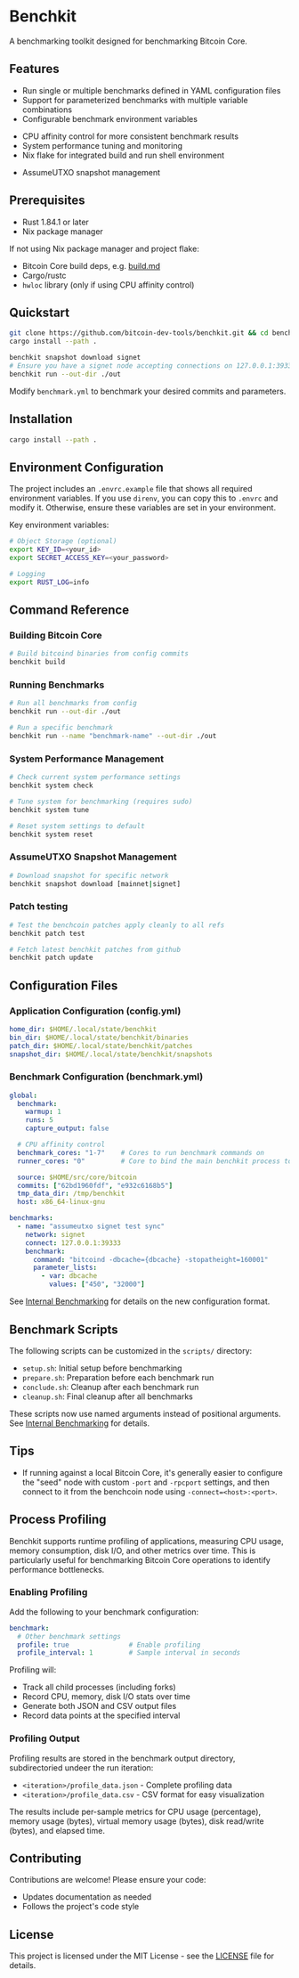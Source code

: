 # Benchkit

A benchmarking toolkit designed for benchmarking Bitcoin Core.

## Features

- Run single or multiple benchmarks defined in YAML configuration files
- Support for parameterized benchmarks with multiple variable combinations
- Configurable benchmark environment variables
<!-- - Integration with CI/PR workflows via run ID tracking -->
- CPU affinity control for more consistent benchmark results
- System performance tuning and monitoring
- Nix flake for integrated build and run shell environment
<!-- - Object storage integration for benchmark artifacts -->
- AssumeUTXO snapshot management

## Prerequisites

- Rust 1.84.1 or later
- Nix package manager

If not using Nix package manager and project flake:

- Bitcoin Core build deps, e.g. [build.md](https://github.com/bitcoin/bitcoin/blob/master/doc/build-unix.md)
- Cargo/rustc
- `hwloc` library (only if using CPU affinity control)

## Quickstart

```bash
git clone https://github.com/bitcoin-dev-tools/benchkit.git && cd benchkit
cargo install --path .

benchkit snapshot download signet
# Ensure you have a signet node accepting connections on 127.0.0.1:39333
benchkit run --out-dir ./out
```

Modify `benchmark.yml` to benchmark your desired commits and parameters.

## Installation

```bash
cargo install --path .
```

## Environment Configuration

The project includes an `.envrc.example` file that shows all required
environment variables. If you use `direnv`, you can copy this to `.envrc` and
modify it. Otherwise, ensure these variables are set in your environment.

Key environment variables:

```bash
# Object Storage (optional)
export KEY_ID=<your_id>
export SECRET_ACCESS_KEY=<your_password>

# Logging
export RUST_LOG=info
```

## Command Reference

### Building Bitcoin Core

```bash
# Build bitcoind binaries from config commits
benchkit build
```

### Running Benchmarks

```bash
# Run all benchmarks from config
benchkit run --out-dir ./out

# Run a specific benchmark
benchkit run --name "benchmark-name" --out-dir ./out
```

### System Performance Management

```bash
# Check current system performance settings
benchkit system check

# Tune system for benchmarking (requires sudo)
benchkit system tune

# Reset system settings to default
benchkit system reset
```

### AssumeUTXO Snapshot Management

```bash
# Download snapshot for specific network
benchkit snapshot download [mainnet|signet]
```

### Patch testing

```bash
# Test the benchcoin patches apply cleanly to all refs
benchkit patch test

# Fetch latest benchkit patches from github
benchkit patch update
```

## Configuration Files

### Application Configuration (config.yml)

```yaml
home_dir: $HOME/.local/state/benchkit
bin_dir: $HOME/.local/state/benchkit/binaries
patch_dir: $HOME/.local/state/benchkit/patches
snapshot_dir: $HOME/.local/state/benchkit/snapshots
```

### Benchmark Configuration (benchmark.yml)

```yaml
global:
  benchmark:
    warmup: 1
    runs: 5
    capture_output: false

  # CPU affinity control
  benchmark_cores: "1-7"    # Cores to run benchmark commands on
  runner_cores: "0"         # Core to bind the main benchkit process to

  source: $HOME/src/core/bitcoin
  commits: ["62bd1960fdf", "e932c6168b5"]
  tmp_data_dir: /tmp/benchkit
  host: x86_64-linux-gnu

benchmarks:
  - name: "assumeutxo signet test sync"
    network: signet
    connect: 127.0.0.1:39333
    benchmark:
      command: "bitcoind -dbcache={dbcache} -stopatheight=160001"
      parameter_lists:
        - var: dbcache
          values: ["450", "32000"]
```

See [Internal Benchmarking](docs/INTERNAL_BENCHMARKING.md) for details on the new configuration format.

## Benchmark Scripts

The following scripts can be customized in the `scripts/` directory:

- `setup.sh`: Initial setup before benchmarking
- `prepare.sh`: Preparation before each benchmark run
- `conclude.sh`: Cleanup after each benchmark run
- `cleanup.sh`: Final cleanup after all benchmarks

These scripts now use named arguments instead of positional arguments. See [Internal Benchmarking](docs/INTERNAL_BENCHMARKING.md) for details.

## Tips

- If running against a local Bitcoin Core, it's generally easier to configure
  the "seed" node with custom `-port` and `-rpcport` settings, and then connect
  to it from the benchcoin node using `-connect=<host>:<port>`.

## Process Profiling

Benchkit supports runtime profiling of applications, measuring CPU usage,
memory consumption, disk I/O, and other metrics over time. This is particularly
useful for benchmarking Bitcoin Core operations to identify performance
bottlenecks.

### Enabling Profiling

Add the following to your benchmark configuration:

```yaml
benchmark:
  # Other benchmark settings
  profile: true               # Enable profiling
  profile_interval: 1         # Sample interval in seconds
```

Profiling will:
- Track all child processes (including forks)
- Record CPU, memory, disk I/O stats over time
- Generate both JSON and CSV output files
- Record data points at the specified interval

### Profiling Output

Profiling results are stored in the benchmark output directory, subdirectoried undeer the run iteration:
- `<iteration>/profile_data.json` - Complete profiling data
- `<iteration>/profile_data.csv` - CSV format for easy visualization

The results include per-sample metrics for CPU usage (percentage), memory usage
(bytes), virtual memory usage (bytes), disk read/write (bytes), and elapsed
time.

## Contributing

Contributions are welcome! Please ensure your code:
- Updates documentation as needed
- Follows the project's code style

## License

This project is licensed under the MIT License - see the [LICENSE](LICENSE) file for details.
